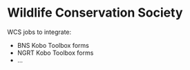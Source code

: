 # Wildlife Conservation Society
WCS jobs to integrate:  
- BNS Kobo Toolbox forms
- NGRT Kobo Toolbox forms
- ...
